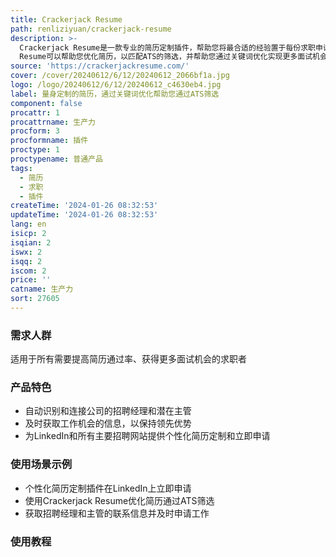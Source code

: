 ```yaml
---
title: Crackerjack Resume
path: renliziyuan/crackerjack-resume
description: >-
  Crackerjack Resume是一款专业的简历定制插件，帮助您将最合适的经验置于每份求职申请的核心。采用人工智能技术，Crackerjack
  Resume可以帮助您优化简历，以匹配ATS的筛选，并帮助您通过关键词优化实现更多面试机会。产品定位于帮助求职者在竞争激烈的就业市场中脱颖而出，并助力他们成功获得理想的工作。
source: 'https://crackerjackresume.com/'
cover: /cover/20240612/6/12/20240612_2066bf1a.jpg
logo: /logo/20240612/6/12/20240612_c4630eb4.jpg
label: 量身定制的简历，通过关键词优化帮助您通过ATS筛选
component: false
procattr: 1
procattrname: 生产力
procform: 3
procformname: 插件
proctype: 1
proctypename: 普通产品
tags:
  - 简历
  - 求职
  - 插件
createTime: '2024-01-26 08:32:53'
updateTime: '2024-01-26 08:32:53'
lang: en
isicp: 2
isqian: 2
iswx: 2
isqq: 2
iscom: 2
price: ''
catname: 生产力
sort: 27605
---
```




### 需求人群
适用于所有需要提高简历通过率、获得更多面试机会的求职者

### 产品特色
- 自动识别和连接公司的招聘经理和潜在主管
- 及时获取工作机会的信息，以保持领先优势
- 为LinkedIn和所有主要招聘网站提供个性化简历定制和立即申请

### 使用场景示例
- 个性化简历定制插件在LinkedIn上立即申请
- 使用Crackerjack Resume优化简历通过ATS筛选
- 获取招聘经理和主管的联系信息并及时申请工作

### 使用教程


  
